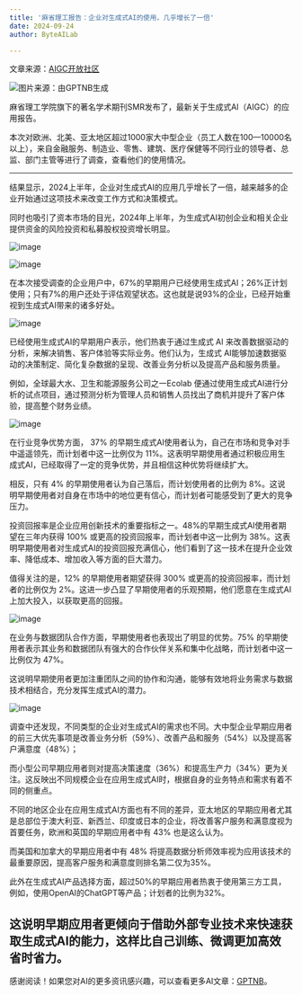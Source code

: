 ```yaml
---
title: '麻省理工报告：企业对生成式AI的使用，几乎增长了一倍'
date: 2024-09-24
author: ByteAILab

---
```


文章来源：[AIGC开放社区](https://mp.weixin.qq.com/s/Hg0lL57KWAaA1DuO70UMLg)

![图片来源：由GPTNB生成](http://www.jesonc.com/upload/8FD7B96F5E34993C64020C0DB54F4C00/1727059186882/lqB1Y9QTWxLxQL9e9bhfSVPKg9aU.png)

麻省理工学院旗下的著名学术期刊SMR发布了，最新关于生成式AI（AIGC）的应用报告。

本次对欧洲、北美、亚太地区超过1000家大中型企业（员工人数在100—10000名以上），来自金融服务、制造业、零售、建筑、医疗保健等不同行业的领导者、总监、部门主管等进行了调查，查看他们的使用情况。

---


结果显示，2024上半年，企业对生成式AI的应用几乎增长了一倍，越来越多的企业开始通过这项技术来改变工作方式和决策模式。

同时也吸引了资本市场的目光，2024年上半年，为生成式AI初创企业和相关企业提供资金的风险投资和私募股权投资增长明显。

![image](http://www.jesonc.com/FtaP5UyFoxuVVu-yLP7b2BKLBs1l)

![image](http://www.jesonc.com/FhgYWKPePu_i4gm6OHNf_DuXX9_K)

在本次接受调查的企业用户中，67%的早期用户已经使用生成式AI；26%正计划使用；只有7%的用户还处于评估观望状态。这也就是说93%的企业，已经开始重视到生成式AI带来的诸多好处。

![image](http://www.jesonc.com/FnrR0_XI6JnoJNt_7HXXsMiYl-4j)

已经使用生成式AI的早期用户表示，他们热衷于通过生成式 AI 来改善数据驱动的分析，来解决销售、客户体验等实际业务。他们认为，生成式 AI能够加速数据驱动的决策制定、简化复杂数据的呈现、改善业务分析以及提高产品和服务质量。

例如，全球最大水、卫生和能源服务公司之一Ecolab 便通过使用生成式AI进行分析的试点项目，通过预测分析为管理人员和销售人员找出了商机并提升了客户体验，提高整个财务业绩。

![image](http://www.jesonc.com/Fsy12l60QFIhiBCBgCNs_W2f39tG)

在行业竞争优势方面， 37% 的早期生成式AI使用者认为，自己在市场和竞争对手中遥遥领先，而计划者中这一比例仅为 11%。这表明早期使用者通过积极应用生成式AI，已经取得了一定的竞争优势，并且相信这种优势将继续扩大。

相反，只有 4% 的早期使用者认为自己落后，而计划使用者的比例为 8%。这说明早期使用者对自身在市场中的地位更有信心，而计划者可能感受到了更大的竞争压力。

投资回报率是企业应用创新技术的重要指标之一。48%的早期生成式AI使用者期望在三年内获得 100% 或更高的投资回报率，而计划者中这一比例为 38%。这表明早期使用者对生成式AI的投资回报充满信心，他们看到了这一技术在提升企业效率、降低成本、增加收入等方面的巨大潜力。

值得关注的是，12% 的早期使用者期望获得 300% 或更高的投资回报率，而计划者的比例仅为 2%。这进一步凸显了早期使用者的乐观预期，他们愿意在生成式AI上加大投入，以获取更高的回报。

![image](http://www.jesonc.com/FmmNPBafW9Qqe6Y2_drztvYrA_ie)

在业务与数据团队合作方面，早期使用者也表现出了明显的优势。75% 的早期使用者表示其业务和数据团队有强大的合作伙伴关系和集中化战略，而计划者中这一比例仅为 47%。

这说明早期使用者更加注重团队之间的协作和沟通，能够有效地将业务需求与数据技术相结合，充分发挥生成式AI的潜力。

![image](http://www.jesonc.com/FrMv38pDX06Qq5xS9O3oreTF-G4r)

调查中还发现，不同类型的企业对生成式AI的需求也不同。大中型企业早期应用者的前三大优先事项是改善业务分析（59%）、改善产品和服务（54%）以及提高客户满意度（48%）；

而小型公司早期应用者则对提高决策速度（36%）和提高生产力（34%）更为关注。这反映出不同规模企业在应用生成式AI时，根据自身的业务特点和需求有着不同的侧重点。

不同的地区企业在应用生成式AI方面也有不同的差异，亚太地区的早期应用者尤其是总部位于澳大利亚、新西兰、印度或日本的企业，将改善客户服务和满意度视为首要任务，欧洲和英国的早期应用者中有 43% 也是这么认为。

而美国和加拿大的早期应用者中有 48% 将提高数据分析师效率视为应用该技术的最重要原因，提高客户服务和满意度则排名第二仅为35%。

此外在生成式AI产品选择方面，超过50%的早期应用者热衷于使用第三方工具，例如，使用OpenAI的ChatGPT等产品；计划者的比例为32%。

这说明早期应用者更倾向于借助外部专业技术来快速获取生成式AI的能力，这样比自己训练、微调更加高效省时省力。
---
感谢阅读！如果您对AI的更多资讯感兴趣，可以查看更多AI文章：[GPTNB](https://gptnb.com)。